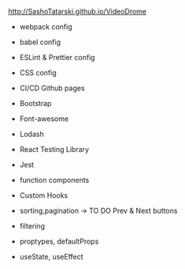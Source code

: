 http://SashoTatarski.github.io/VideoDrome

- webpack config
- babel config
- ESLint & Prettier config
- CSS config
- CI/CD Github pages

- Bootstrap
- Font-awesome
- Lodash
- React Testing Library
- Jest

- function components
- Custom Hooks
- sorting,pagination -> TO DO Prev & Next buttons
- filtering
- proptypes, defaultProps
- useState, useEffect
